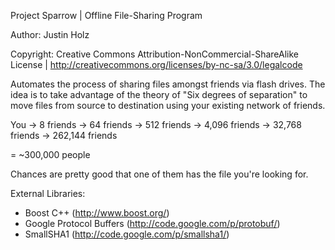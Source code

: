Project Sparrow | Offline File-Sharing Program

Author: Justin Holz

Copyright: Creative Commons Attribution-NonCommercial-ShareAlike License | http://creativecommons.org/licenses/by-nc-sa/3.0/legalcode

Automates the process of sharing files amongst friends via flash drives. The idea is to take advantage of the theory of "Six degrees of separation" to move files from source to destination using your existing network of friends.

You -> 8 friends -> 64 friends -> 512 friends -> 4,096 friends -> 32,768 friends -> 262,144 friends

= ~300,000 people

Chances are pretty good that one of them has the file you're looking for.

External Libraries:
* Boost C++ (http://www.boost.org/)
* Google Protocol Buffers (http://code.google.com/p/protobuf/)
* SmallSHA1 (http://code.google.com/p/smallsha1/)
